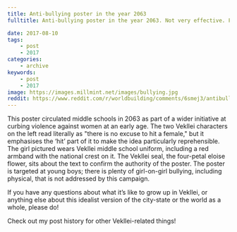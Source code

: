 ```yaml
---
title: Anti-bullying poster in the year 2063
fulltitle: Anti-bullying poster in the year 2063. Not very effective. From the city of Vekllei.

date: 2017-08-10
tags:
    - post
    - 2017
categories:
    - archive
keywords:
    - post
    - 2017
image: https://images.millmint.net/images/bullying.jpg
reddit: https://www.reddit.com/r/worldbuilding/comments/6smej3/antibullying_poster_in_the_year_2063_not_very/
---
```


This poster circulated middle schools in 2063 as part of a wider initiative at curbing violence against women at an early age. The two Vekllei characters on the left read literally as "there is no excuse to hit a female," but it emphasises the ‘hit’ part of it to make the idea particularly reprehensible. The girl pictured wears Vekllei middle school uniform, including a red armband with the national crest on it. The Vekllei seal, the four-petal eloise flower, sits about the text to confirm the authority of the poster. The poster is targeted at young boys; there is plenty of girl-on-girl bullying, including physical, that is not addressed by this campaign.

If you have any questions about what it’s like to grow up in Vekllei, or anything else about this idealist version of the city-state or the world as a whole, please do!

Check out my post history for other Vekllei-related things!
